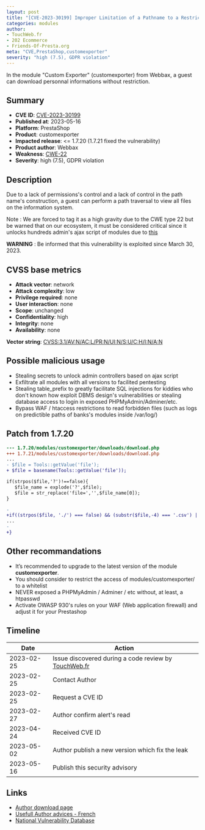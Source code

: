 ```yaml
---
layout: post
title: "[CVE-2023-30199] Improper Limitation of a Pathname to a Restricted Directory in Webbax module : Custom Exporter"
categories: modules
author:
- TouchWeb.fr
- 202 Ecommerce
- Friends-Of-Presta.org
meta: "CVE,PrestaShop,customexporter"
severity: "high (7.5), GDPR violation"
---
```


In the module "Custom Exporter" (customexporter) from Webbax, a guest can download personnal informations without restriction.

## Summary

* **CVE ID**: [CVE-2023-30199](https://cve.mitre.org/cgi-bin/cvename.cgi?name=CVE-2023-30199)
* **Published at**: 2023-05-16
* **Platform**: PrestaShop
* **Product**: customexporter
* **Impacted release**: <= 1.7.20 (1.7.21 fixed the vulnerability)
* **Product author**: Webbax
* **Weakness**: [CWE-22](https://cwe.mitre.org/data/definitions/22.html)
* **Severity**: high (7.5), GDPR violation

## Description

Due to a lack of permissions's control and a lack of control in the path name's construction, a guest can perform a path traversal to view all files on the information system.

Note : We are forced to tag it as a high gravity due to the CWE type 22 but be warned that on our ecosystem, it must be considered critical since it unlocks hundreds admin's ajax script of modules due to [this](https://github.com/PrestaShop/PrestaShop/blob/6c05518b807d014ee8edb811041e3de232520c28/classes/Tools.php#L1247)

**WARNING** : Be informed that this vulnerability is exploited since March 30, 2023.

## CVSS base metrics

* **Attack vector**: network
* **Attack complexity**: low
* **Privilege required**: none
* **User interaction**: none
* **Scope**: unchanged
* **Confidentiality**: high
* **Integrity**: none
* **Availability**: none

**Vector string**: [CVSS:3.1/AV:N/AC:L/PR:N/UI:N/S:U/C:H/I:N/A:N](https://nvd.nist.gov/vuln-metrics/cvss/v3-calculator?vector=AV:N/AC:L/PR:N/UI:N/S:U/C:H/I:N/A:N)

## Possible malicious usage

* Stealing secrets to unlock admin controllers based on ajax script
* Exfiltrate all modules with all versions to facilited pentesting
* Stealing table_prefix to greatly facilitate SQL injections for kiddies who don't known how exploit DBMS design's vulnerabilities or stealing database access to login in exposed PHPMyAdmin/Adminer/etc.
* Bypass WAF / htaccess restrictions to read forbidden files (such as logs on predictible paths of banks's modules inside /var/log/)


## Patch from 1.7.20

```diff
--- 1.7.20/modules/customexporter/downloads/download.php
+++ 1.7.21/modules/customexporter/downloads/download.php
...
- $file = Tools::getValue('file');
+ $file = basename(Tools::getValue('file'));

if(strpos($file,'?')!==false){
   $file_name = explode('?',$file);
   $file = str_replace('file=','',$file_name[0]);
}

-
+if((strpos($file, './') === false) && (substr($file,-4) === '.csv') || substr($file,-4) === '.txt'){
...
-
+}
```

## Other recommandations

* It’s recommended to upgrade to the latest version of the module **customexporter**.
* You should consider to restrict the access of modules/customexporter/ to a whitelist
* NEVER exposed a PHPMyAdmin / Adminer / etc without, at least, a htpasswd
* Activate OWASP 930's rules on your WAF (Web application firewall) and adjust it for your Prestashop

## Timeline

| Date | Action |
|--|--|
| 2023-02-25 | Issue discovered during a code review by [TouchWeb.fr](https://www.touchweb.fr) |
| 2023-02-25 | Contact Author |
| 2023-02-25 | Request a CVE ID |
| 2023-02-27 | Author confirm alert's read |
| 2023-04-24 | Received CVE ID |
| 2023-05-02 | Author publish a new version which fix the leak |
| 2023-05-16 | Publish this security advisory |

## Links

* [Author download page](https://www.webbax.ch/2017/08/30/9-modules-prestashop-gratuits-offert-par-webbax/)
* [Usefull Author advices - French](https://www.youtube.com/watch?v=ZHerGwp0oq4&t=1855s)
* [National Vulnerability Database](https://nvd.nist.gov/vuln/detail/CVE-2023-30199)
